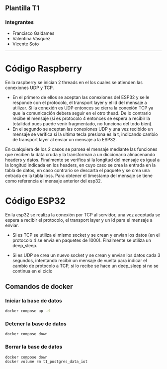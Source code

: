 ## Plantilla T1

### Integrantes

- Francisco Galdames
- Valentina Vásquez
- Vicente Soto

---


# Código Raspberry
En la raspberry se inician 2 threads en el los cuales se atienden las conexiones UDP y TCP. 

- En el primero de ellos se aceptan las conexiones del ESP32 y se le responde con el protocolo, el transport layer y el id del mensaje a utilizar. Si la conexión es UDP entonces se cierra la conexión TCP ya que la comunicación debera seguir en el otro thead. De lo contrario recibe el mensaje (si es protocolo 4 entonces se espera a recibir la totalidad pues puede venir fragmentado, no funciona del todo bien).
- En el segundo se aceptan las conexiones UDP y una vez recibido un mensaje se verifica si la ultima tecla presiona es la t, indicando cambio de transport layer al enviar un mensaje a la ESP32.

En cualquiera de los 2 casos se parsea el mensaje mediante las funciones que reciben la data cruda y la transforman a un diccionario almacenando headers y datos. Finalmente se verifica si la longitud del mensaje es igual a la longitud indicada en los headers, en cuyo caso se crea la entrada en la tabla de datos, en caso contrario se descarta el paquete y se crea una entrada en la tabla loss. Para obtener el timestamp del mensaje se tiene como referencia el mensaje anterior del esp32.

# Código ESP32

En la esp32 se realiza la conexión por TCP al servidor, una vez aceptada se espera a recibir el protocolo, el transport layer y un id para el mensaje a enviar. 

- Si es TCP se utiliza el mismo socket y se crean y envian los datos (en el protocolo 4 se envia en paquetes de 1000). Finalmente se utiliza un deep_sleep.

- Si es UDP se crea un nuevo socket y se crean y envian los datos cada 3 segundos, intentando recibir un mensaje de vuelta para indicar el cambio de protocolo a TCP, si lo recibe se hace un deep_sleep si no se continua en el ciclo



## Comandos de docker


### Iniciar la base de datos

```bash
docker compose up -d
```

### Detener la base de datos

```bash
docker compose down
```

### Borrar la base de datos

```bash
docker compose down 
docker volume rm t1_postgres_data_iot
```